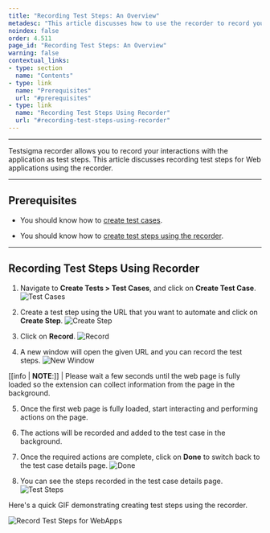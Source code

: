 ```yaml
---
title: "Recording Test Steps: An Overview"
metadesc: "This article discusses how to use the recorder to record your test steps and generate automated tests for web apps | Record Test Steps with Recorder for Web Apps"
noindex: false
order: 4.511
page_id: "Recording Test Steps: An Overview"
warning: false
contextual_links:
- type: section
  name: "Contents"
- type: link
  name: "Prerequisites"
  url: "#prerequisites"
- type: link
  name: "Recording Test Steps Using Recorder"
  url: "#recording-test-steps-using-recorder"
---
```


---


Testsigma recorder allows you to record your interactions with the application as test steps. This article discusses recording test steps for Web applications using the recorder.


---

## **Prerequisites**

- You should know how to [create test cases](https://testsigma.com/docs/test-cases/manage/add-edit-delete/).

- You should know how to [create test steps using the recorder](https://testsigma.com/docs/test-cases/create-steps-recorder/android-apps/overview/).

---

## **Recording Test Steps Using Recorder**


1. Navigate to **Create Tests > Test Cases**, and click on **Create Test Case**.
![Test Cases](https://s3.amazonaws.com/static-docs.testsigma.com/new_images/projects/applications/warnavctstcswa.png)


2. Create a test step using the URL that you want to automate and click on **Create Step**.
![Create Step](https://s3.amazonaws.com/static-docs.testsigma.com/new_images/projects/applications/warcs.png)


3. Click on **Record**.
![Record](https://s3.amazonaws.com/static-docs.testsigma.com/new_images/projects/applications/warrecord.png)


4. A new window will open the given URL and you can record the test steps.
![New Window](https://s3.amazonaws.com/static-docs.testsigma.com/new_images/projects/applications/warnwindow.png)


[[info | **NOTE**:]]
| Please wait a few seconds until the web page is fully loaded so the extension can collect information from the page in the background. 

5. Once the first web page is fully loaded, start interacting and performing actions on the page.


6. The actions will be recorded and added to the test case in the background. 


7. Once the required actions are complete, click on **Done** to switch back to the test case details page.
![Done](https://s3.amazonaws.com/static-docs.testsigma.com/new_images/projects/applications/warcodone.png)

8. You can see the steps recorded in the test case details page. 
![Test Steps](https://s3.amazonaws.com/static-docs.testsigma.com/new_images/projects/applications/warrcst.png)


Here's a quick GIF demonstrating creating test steps using the recorder. 

![Record Test Steps for WebApps](https://s3.amazonaws.com/static-docs.testsigma.com/new_images/projects/applications/RecordStepswappsWF.gif)